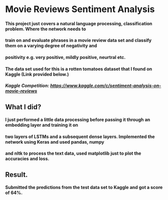 # Movie Reviews Sentiment Analysis

#### This project just covers a natural language processing, classification problem. Where the network needs to
#### train on and evaluate phrases in a movie review data set and classify them on a varying degree of negativity and
#### positivity e.g. very positive, mildly positive, neurtral etc.

#### The data set used for this is a rotten tomatoes dataset that I found on Kaggle (Link provided below.)
##### Kaggle Competition: https://www.kaggle.com/c/sentiment-analysis-on-movie-reviews

## What I did?
#### I just performed a little data processing before passing it through an embedding layer and training it on 
#### two layers of LSTMs and a subsequent dense layers. Implemented the network using Keras and used pandas, numpy 
#### and nltk to process the text data, used matplotlib just to plot the accuracies and loss.

## Result.
#### Submitted the predictions from the test data set to Kaggle and got a score of 64%.
